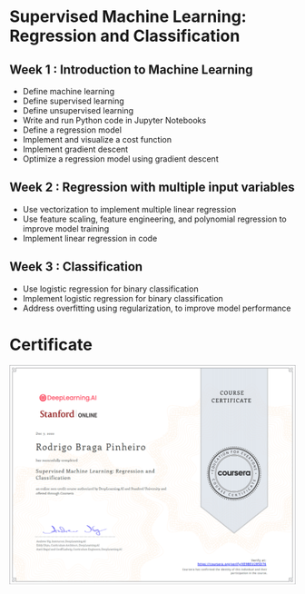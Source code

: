 # Supervised Machine Learning: Regression and Classification

## Week 1 : Introduction to Machine Learning

* Define machine learning
* Define supervised learning
* Define unsupervised learning
* Write and run Python code in Jupyter Notebooks
* Define a regression model
* Implement and visualize a cost function
* Implement gradient descent
* Optimize a regression model using gradient descent


## Week 2 : Regression with multiple input variables

* Use vectorization to implement multiple linear regression
* Use feature scaling, feature engineering, and polynomial regression to improve model training
* Implement linear regression in code

## Week 3 : Classification

* Use logistic regression for binary classification
* Implement logistic regression for binary classification
* Address overfitting using regularization, to improve model performance

# Certificate

![Certificate](https://github.com/rbragapinheiro/machine_learning_specialization/blob/master/01_supervised_machine_learning_regression_and_classification/Coursera%20XE9BEU285D76.png)
